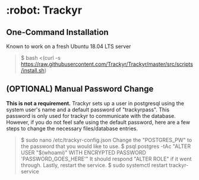 <h1>:robot: Trackyr</h1>

<h2>One-Command Installation</h2>

Known to work on a fresh Ubuntu 18.04 LTS server
>$ bash <(curl -s https://raw.githubusercontent.com/Trackyr/Trackyr/master/src/scripts/install.sh)


<h2>(OPTIONAL) Manual Password Change</h2>

**This is not a requirement.**
Trackyr sets up a user in postgresql using the system user's name and a default password of "trackyrpass". This password is only used for trackyr to communicate with the database.
However, if you do not feel safe using the default password, here are a few steps to change the necessary files/database entries.

>$ sudo nano /etc/trackyr-config.json
Change the "POSTGRES_PW" to the password that you would like to use.
>$ psql postgres -tAc "ALTER USER \"$(whoami)\" WITH ENCRYPTED PASSWORD 'PASSWORD_GOES_HERE'"
It should respond "ALTER ROLE" if it went through.
Lastly, restart the service.
>$ sudo systemctl restart trackyr-service